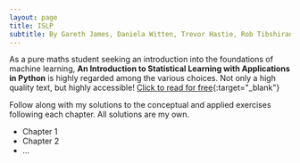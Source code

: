 ```yaml
---
layout: page
title: ISLP
subtitle: By Gareth James, Daniela Witten, Trevor Hastie, Rob Tibshirani, and Jonathan Taylor
---
```


As a pure maths student seeking an introduction into the foundations of machine learning, **An Introduction to Statistical Learning with Applications in Python** is highly regarded among the various choices. Not only a high quality text, but highly accessible! [Click to read for free](https://www.statlearning.com/){:target="_blank"}

Follow along with my solutions to the conceptual and applied exercises following each chapter. All solutions are my own.

- Chapter 1
- Chapter 2
- ...